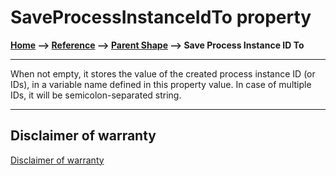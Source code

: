 # SaveProcessInstanceIdTo property

**[Home](/) --> [Reference](/ref)  -->  [Parent Shape](javascript:history.back()) --> Save Process Instance ID To**

---

When not empty, it stores the value of the created process instance ID (or IDs), in a variable name defined in this property value. In case of multiple IDs, it will be semicolon-separated string.

---

## Disclaimer of warranty

[Disclaimer of warranty](../../guides/common/DisclaimerOfWarranty.md)
